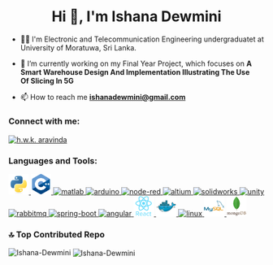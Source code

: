 <h1 align="center">Hi 👋, I'm Ishana Dewmini</h1>

<!--<p align="center">
  <img src="https://metro.co.uk/wp-content/uploads/2022/03/Cyberwarfare-is-the-battleground-of-the-21st-century-and-were-all-involved-BP-29e0.gif" alt="Alt Text" width="500" height="300">
</p>-->

 - 👩‍💻 I'm Electronic and Telecommunication Engineering undergraduatet at University of Moratuwa, Sri Lanka.
 
 - 🌱 I’m currently working on my Final Year Project, which focuses on **A Smart Warehouse Design And Implementation Illustrating The Use Of Slicing In 5G**

 - 📫 How to reach me **ishanadewmini@gmail.com**







<h3 align="left">Connect with me:</h3>
<p align="left"> 
<a href="https://www.linkedin.com/in/ishana-dewmini-166378236/?originalSubdomain=lk" target="blank"><img align="center" src="https://raw.githubusercontent.com/rahuldkjain/github-profile-readme-generator/master/src/images/icons/Social/linked-in-alt.svg" alt="h.w.k. aravinda" height="30" width="40" /></a>
</p>

<h3 align="left">Languages and Tools:</h3>
<p align="left"> 
  <a href="https://www.python.org" target="_blank" rel="noreferrer"> <img src="https://raw.githubusercontent.com/devicons/devicon/master/icons/python/python-original.svg" alt="python" width="40" height="40"/> </a> 
  <a href="https://www.w3schools.com/cpp/" target="_blank" rel="noreferrer"> <img src="https://raw.githubusercontent.com/devicons/devicon/master/icons/cplusplus/cplusplus-original.svg" alt="cplusplus" width="40" height="40"/> </a> 
  <a href="https://www.mathworks.com/" target="_blank" rel="noreferrer"> <img src="https://upload.wikimedia.org/wikipedia/commons/2/21/Matlab_Logo.png" alt="matlab" width="40" height="40"/> </a> 
  <a href="https://www.arduino.cc/" target="_blank" rel="noreferrer"> <img src="https://cdn.worldvectorlogo.com/logos/arduino-1.svg" alt="arduino" width="40" height="40"/> </a>
  <a href="https://nodered.org/" target="_blank" rel="noreferrer"> <img src="https://nodered.org/about/resources/media/node-red-icon.svg" alt="node-red" width="40" height="40"/> </a>
  <a href="https://www.altium.com/" target="_blank" rel="noreferrer"> <img src="https://encrypted-tbn0.gstatic.com/images?q=tbn:ANd9GcQEvxlCqKXyTsAyauiE6TMbw7xaj-ux9aT4bf0Y7WaY9WdxuP8_YtN807rOLcn_K3_WbZg&usqp=CAU" alt="altium" width="40" height="40"/> </a>
  <a href="https://www.solidworks.com/" target="_blank" rel="noreferrer"> <img src="https://e7.pngegg.com/pngimages/613/563/png-clipart-red-and-white-sw-cube-illustration-solidworks-logo-computer-software-mechanical-engineering-cam-newton-miscellaneous-3d-computer-graphics-thumbnail.png" alt="solidworks" width="40" height="40"/> </a>
  <a href="https://unity.com/" target="_blank" rel="noreferrer"> <img src="https://www.citypng.com/public/uploads/preview/unity-white-logo-icon-png-701751694968149dpc3d4ff9d.png?v=2025010416" alt="unity" width="40" height="40"/> </a>
  <a href="https://www.rabbitmq.com/" target="_blank" rel="noreferrer"> <img src="https://cdn.imgbin.com/16/25/11/imgbin-rabbitmq-scalable-graphics-portable-network-graphics-check-transparent-BPSb4V8FRbBXtadmzknY3f5an.jpg" alt="rabbitmq" width="40" height="40"/> </a>
<a href="https://spring.io/projects/spring-boot" target="_blank" rel="noreferrer"> <img src="https://img.icons8.com/?size=512&id=90519&format=png" alt="spring-boot" width="40" height="40"/> </a>
  <a href="https://angular.io" target="_blank" rel="noreferrer"> <img src="https://angular.io/assets/images/logos/angular/angular.svg" alt="angular" width="40" height="40"/> </a>
<a href="https://reactjs.org/" target="_blank" rel="noreferrer"> <img src="https://raw.githubusercontent.com/devicons/devicon/master/icons/react/react-original-wordmark.svg" alt="react" width="40" height="40"/> 
  <a href="https://www.docker.com/" target="_blank" rel="noreferrer"> <img src="https://raw.githubusercontent.com/devicons/devicon/master/icons/docker/docker-original.svg" alt="docker" width="40" height="40"/> </a>
  <a href="https://www.linux.org/" target="_blank" rel="noreferrer"> <img src="https://upload.wikimedia.org/wikipedia/commons/3/35/Tux.svg" alt="linux" width="40" height="40"/> </a>
<a href="https://www.mysql.com/" target="_blank" rel="noreferrer"> <img src="https://raw.githubusercontent.com/devicons/devicon/master/icons/mysql/mysql-original-wordmark.svg" alt="mysql" width="40" height="40"/> </a>
  <a href="https://www.mongodb.com/" target="_blank" rel="noreferrer"> <img src="https://raw.githubusercontent.com/devicons/devicon/master/icons/mongodb/mongodb-original-wordmark.svg" alt="mongodb" width="40" height="40"/> </a>
 </a> </p>

### 🔝 Top Contributed Repo

<p>
  <img align="left" 
       src="https://github-readme-stats.vercel.app/api/top-langs?username=Ishana-Dewmini&show_icons=true&locale=en&layout=compact&theme=dark" 
       alt="Ishana-Dewmini" />
</p>

<p>
  &nbsp;<img align="center" 
             src="https://github-readme-stats.vercel.app/api?username=Ishana-Dewmini&show_icons=true&locale=en&theme=dark" 
             alt="Ishana-Dewmini" />
</p>


